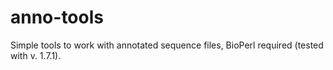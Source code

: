 # anno-tools
Simple tools to work with annotated sequence files, BioPerl required (tested with v. 1.7.1).
